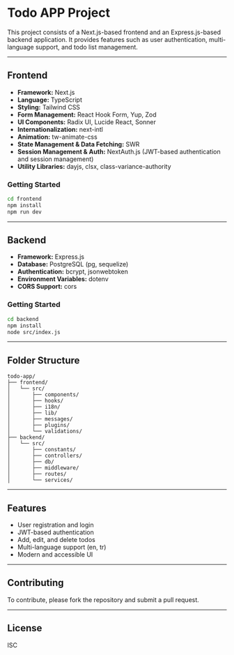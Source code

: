 # Todo APP Project

This project consists of a Next.js-based frontend and an Express.js-based backend application. It provides features such as user authentication, multi-language support, and todo list management.

---

## Frontend

- **Framework:** Next.js
- **Language:** TypeScript
- **Styling:** Tailwind CSS
- **Form Management:** React Hook Form, Yup, Zod
- **UI Components:** Radix UI, Lucide React, Sonner
- **Internationalization:** next-intl
- **Animation:** tw-animate-css
- **State Management & Data Fetching:** SWR
- **Session Management & Auth:** NextAuth.js (JWT-based authentication and session management)
- **Utility Libraries:** dayjs, clsx, class-variance-authority

### Getting Started

```bash
cd frontend
npm install
npm run dev
```

---

## Backend

- **Framework:** Express.js
- **Database:** PostgreSQL (pg, sequelize)
- **Authentication:** bcrypt, jsonwebtoken
- **Environment Variables:** dotenv
- **CORS Support:** cors

### Getting Started

```bash
cd backend
npm install
node src/index.js
```

---

## Folder Structure

```
todo-app/
├── frontend/
│   └── src/
│       ├── components/
│       ├── hooks/
│       ├── i18n/
│       ├── lib/
│       ├── messages/
│       ├── plugins/
│       └── validations/
├── backend/
│   └── src/
│       ├── constants/
│       ├── controllers/
│       ├── db/
│       ├── middleware/
│       ├── routes/
│       └── services/
```

---

## Features

- User registration and login
- JWT-based authentication
- Add, edit, and delete todos
- Multi-language support (en, tr)
- Modern and accessible UI

---

## Contributing

To contribute, please fork the repository and submit a pull request.

---

## License

ISC
